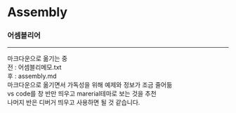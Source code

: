 # Assembly
### 어셈블리어
- - -
마크다운으로 옮기는 중<br/>
전 : 어셈블리메모.txt<br/>
후 : assembly.md<br/>
마크다운으로 옮기면서 가독성을 위해 예제와 정보가 조금 줄어듦<br/>
vs code를 창 반만 띄우고 marerial테마로 보는 것을 추천<br/>
나머지 반은 디버거 띄우고 사용하면 될 것 같습니다.
